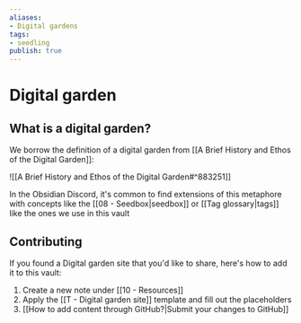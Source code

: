 ```yaml
---
aliases:
- Digital gardens
tags:
- seedling
publish: true
---
```


# Digital garden

## What is a digital garden?

We borrow the definition of a digital garden from [[A Brief History and Ethos of the Digital Garden]]:

![[A Brief History and Ethos of the Digital Garden#^883251]]

In the Obsidian Discord, it's common to find extensions of this metaphore with concepts like the [[08 - Seedbox|seedbox]] or [[Tag glossary|tags]] like the ones we use in this vault

## Contributing

If you found a Digital garden site that you'd like to share, here's how to add it to this vault:

1. Create a new note under [[10 - Resources]]
2. Apply the [[T - Digital garden site]] template and fill out the placeholders
3. [[How to add content through GitHub?|Submit your changes to GitHub]]
